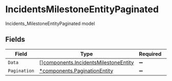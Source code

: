 # IncidentsMilestoneEntityPaginated

Incidents_MilestoneEntityPaginated model


## Fields

| Field                                                                                        | Type                                                                                         | Required                                                                                     | Description                                                                                  |
| -------------------------------------------------------------------------------------------- | -------------------------------------------------------------------------------------------- | -------------------------------------------------------------------------------------------- | -------------------------------------------------------------------------------------------- |
| `Data`                                                                                       | [][components.IncidentsMilestoneEntity](../../models/components/incidentsmilestoneentity.md) | :heavy_minus_sign:                                                                           | N/A                                                                                          |
| `Pagination`                                                                                 | [*components.PaginationEntity](../../models/components/paginationentity.md)                  | :heavy_minus_sign:                                                                           | N/A                                                                                          |